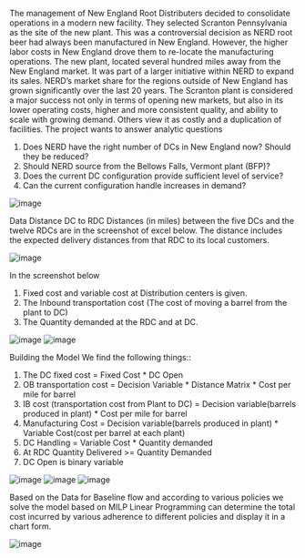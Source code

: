 The management of New England Root Distributers decided to consolidate operations in a modern new facility. They selected Scranton Pennsylvania as the site of the new plant. This was a controversial decision as NERD root beer had always been manufactured in New England. However, the higher labor costs in New England drove them to re-locate the manufacturing operations. The new plant, located several hundred miles away from the New England market. It was part of a larger initiative within NERD to expand its sales. NERD’s market share for the regions outside of New England has grown significantly over the last 20 years. The Scranton plant is considered a major success not only in terms of opening new markets, but also in its lower operating costs, higher and more consistent quality, and ability to scale with growing demand.
Others view it as costly and a duplication of facilities. The project wants to answer analytic questions 
1) Does NERD have the right number of DCs in New England now? Should they be reduced?
 2) Should NERD source from the Bellows Falls, Vermont plant (BFP)? 
3) Does the current DC configuration provide sufficient level of service? 
4) Can the current configuration handle increases in demand?

![image](https://user-images.githubusercontent.com/40518603/115831876-caeed500-a42f-11eb-83cc-4c0286167d77.png)

 






Data
Distance DC to RDC 
Distances (in miles) between the five DCs and the twelve RDCs are in the screenshot of excel below. The distance includes the expected delivery distances from that RDC to its local customers.

![image](https://user-images.githubusercontent.com/40518603/115831944-e22dc280-a42f-11eb-9915-1e6eed93af15.png)

In the screenshot below  
1) Fixed cost and variable cost at Distribution centers is given. 
2) The Inbound transportation cost (The cost of moving a barrel from the plant to DC)
3) The Quantity demanded at the RDC and at DC.
 
![image](https://user-images.githubusercontent.com/40518603/115831974-ef4ab180-a42f-11eb-9880-1411bf641e95.png)
![image](https://user-images.githubusercontent.com/40518603/115832035-06899f00-a430-11eb-909e-d936e380aed1.png)

 

 Building the Model
We find the following things::
1)	The DC fixed cost = Fixed Cost  * DC Open
2)	OB transportation cost = Decision Variable * Distance Matrix * Cost per mile for barrel
3)	IB cost (transportation cost from Plant to DC) =  Decision variable(barrels produced in plant) * Cost per mile for barrel 
4)	Manufacturing Cost = Decision variable(barrels produced in plant) * Variable Cost(cost per barrel at each plant)
5)	DC Handling = Variable Cost * Quantity demanded
6)	At RDC Quantity Delivered >= Quantity Demanded
7)	DC Open is binary variable

![image](https://user-images.githubusercontent.com/40518603/115832089-14d7bb00-a430-11eb-909c-cfd380f99ca1.png)
![image](https://user-images.githubusercontent.com/40518603/115832107-1d2ff600-a430-11eb-945f-46b2d5152806.png)
![image](https://user-images.githubusercontent.com/40518603/115832141-27ea8b00-a430-11eb-9d97-7da8853055a4.png)

 


 
Based on the Data for Baseline flow and according to various policies we solve the model based on MILP Linear Programming can determine the total cost incurred by various adherence to different policies and display it in a chart form.

![image](https://user-images.githubusercontent.com/40518603/115832174-3638a700-a430-11eb-8713-b296570b0167.png)







